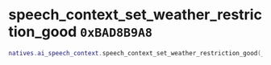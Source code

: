 # speech_context_set_weather_restriction_good `0xBAD8B9A8`

```lua
natives.ai_speech_context.speech_context_set_weather_restriction_good(_unk0 --[[ integer ]])
```